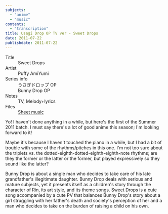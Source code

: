 ```yaml
---
subjects:
  - "anime"
  - "music"
contents:
  - "transcription"
title: Usagi Drop OP TV ver - Sweet Drops
date: 2011-07-22
publishdate: 2011-07-22
---
```


<dl>
  <dt>Title</dt>
  <dd>Sweet Drops</dd>

  <dt>Artist</dt>
  <dd>Puffy AmiYumi</dd>

  <dt>Series info</dt>
  <dd>うさぎドロップ OP</dd>
  <dd>Bunny Drop OP</dd>

  <dt>Notes</dt>
  <dd>TV, Melody+lyrics</dd>

  <dt>Files</dt>
  <dd><a href="/files/sheetmusic/sweet_drops.pdf">Sheet music</a></dd>
</dl>

Yo! I haven't done anything in a while, but here's the first of the
Summer 2011 batch.  I must say there's a lot of good anime this season;
I'm looking forward to it!

Maybe it's because I haven't touched the piano in a while, but I had a
bit of trouble with some of the rhythms/pitches in this one.  I'm not
too sure about the triplets vs. the
dotted-eighth-dotted-eighth-eighth-note rhythms; are they the former or
the latter or the former, but played expressively so they sound like the
latter?

Bunny Drop is about a single man who decides to take care of his late
grandfather's illegitimate daughter.  Bunny Drop deals with serious and
mature subjects, yet it presents itself as a children's story through
the character of Rin, its art style, and its theme songs.  Sweet Drops
is a cute song accompanied by a cute PV that balances Bunny Drop's story
about a girl struggling with her father's death and society's perception
of her and a man who decides to take on the burden of raising a child on
his own.
